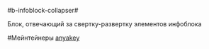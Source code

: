 #b-infoblock-collapser#

Блок, отвечающий за свертку-развертку элементов инфоблока

#Мейнтейнеры
[anyakey](https://staff.yandex-team.ru/anyakey)

